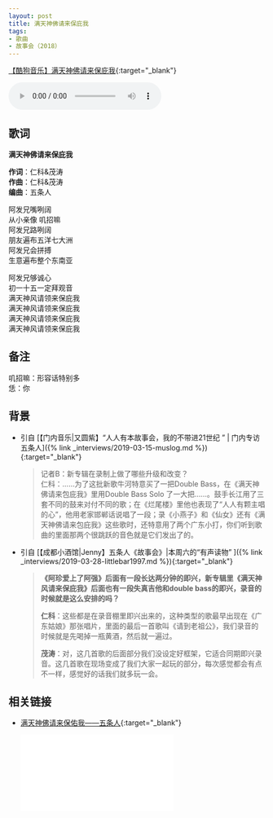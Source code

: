 ```yaml
---
layout: post
title: 满天神佛请来保庇我
tags:
- 歌曲
- 故事会（2018）
---
```


[【酷狗音乐】满天神佛请来保庇我](https://www.kugou.com/song/#hash=B7E3D37FE4E4E5069C4E5C9FEE781459&album_id=15435451){:target="_blank"}

<audio controls autoplay loop  src="https://onedrive.gimhoy.com/1drv/aHR0cHM6Ly8xZHJ2Lm1zL3UvcyFBbXVjeFU4NF9vc3NoRF9KcGxORDlYdDRaS3Jt.flac">
您的浏览器不支持 audio 标签。
</audio>

## 歌词

**满天神佛请来保庇我**

**作词**：仁科&茂涛  
**作曲**：仁科&茂涛  
**编曲**：五条人

阿发兄嘴咧阔  
从小亲像 叽招嘛  
阿发兄路咧阔  
朋友遍布五洋七大洲  
阿发兄会拼搏  
生意遍布整个东南亚

阿发兄够诚心  
初一十五一定拜观音  
满天神风请领来保庇我  
满天神风请领来保庇我  
满天神风请领来保庇我  
满天神风请领来保庇我

## 备注

叽招嘛：形容话特别多  
恁：你

## 背景

* 引自 [【门内音乐\|又圆紫】“人人有本故事会，我的不带进21世纪 ” \| 门内专访五条人]({% link _interviews/2019-03-15-muslog.md %}){:target="_blank"}
  > 记者B：新专辑在录制上做了哪些升级和改变？  
  > 仁科：……为了这批新歌牛河特意买了一把Double Bass，在《满天神佛请来包庇我》里用Double Bass Solo 了一大把……。鼓手长江用了三套不同的鼓来对付不同的歌；在《烂尾楼》里他也表现了“人人有颗主唱的心”，他用老家邯郸话说唱了一段；录《小燕子》和《仙女》还有《满天神佛请来包庇我》这些歌时，还特意用了两个广东小打，你们听到歌曲的里面那两个很跳跃的音色就是它们发出了的。

* 引自 [【成都小酒馆\|Jenny】五条人《故事会》\|本周六的“有声读物” ]({% link _interviews/2019-03-28-littlebar1997.md %}){:target="_blank"}

  > **《阿珍爱上了阿强》后面有一段长达两分钟的即兴，新专辑里《满天神风请来保庇我》后面也有一段失真吉他和double bass的即兴，录音的时候就是这么安排的吗？**
  > 
  > **仁科**：这些都是在录音棚里即兴出来的，这种类型的歌最早出现在《广东姑娘》那张唱片，里面的最后一首歌叫《请到老祖公》，我们录音的时候就是先喝掉一瓶黄酒，然后就一遍过。
  > 
  > **茂涛**：对，这几首歌的后面部分我们没设定好框架，它适合同期即兴录音。这几首歌在现场变成了我们大家一起玩的部分，每次感觉都会有点不一样，感觉好的话我们就多玩一会。

## 相关链接

* [满天神佛请来保佑我——五条人](https://www.bilibili.com/video/BV1xJ411W7LB?from=search&seid=10712168924726064392){:target="_blank"}

  <div class="iframe-container"><iframe class="responsive-iframe" src="//player.bilibili.com/player.html?aid=80607756&bvid=BV1xJ411W7LB&cid=137948533&page=1" frameborder="no" allowfullscreen="true"></iframe></div>